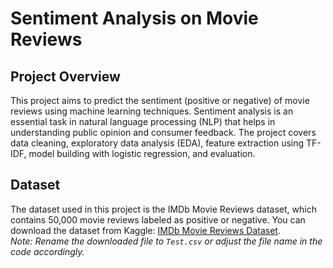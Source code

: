 # Sentiment Analysis on Movie Reviews

## Project Overview
This project aims to predict the sentiment (positive or negative) of movie reviews using machine learning techniques. Sentiment analysis is an essential task in natural language processing (NLP) that helps in understanding public opinion and consumer feedback. The project covers data cleaning, exploratory data analysis (EDA), feature extraction using TF-IDF, model building with logistic regression, and evaluation.

## Dataset
The dataset used in this project is the IMDb Movie Reviews dataset, which contains 50,000 movie reviews labeled as positive or negative. You can download the dataset from Kaggle: [IMDb Movie Reviews Dataset](https://www.kaggle.com/datasets/lakmejain/imdb-dataset-of-50k-movie-reviews).  
*Note: Rename the downloaded file to `Test.csv` or adjust the file name in the code accordingly.*
